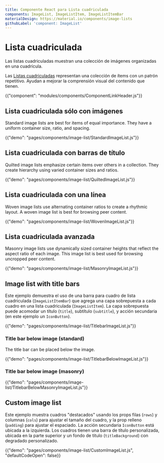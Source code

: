 ```yaml
---
title: Componente React para Lista cuadriculada
components: ImageList, ImageListItem, ImageListItemBar
materialDesign: https://material.io/components/image-lists
githubLabel: 'component: ImageList'
---
```


# Lista cuadriculada

<p class="description">Las listas cuadriculadas muestran una colección de imágenes organizadas en una cuadrícula.</p>

Las [Listas cuadriculadas](https://material.io/design/components/image-lists.html) representan una colección de ítems con un patrón repetitivo. Ayudan a mejorar la comprensión visual del contenido que tienen.

{{"component": "modules/components/ComponentLinkHeader.js"}}

## Lista cuadriculada sólo con imágenes

Standard image lists are best for items of equal importance. They have a uniform container size, ratio, and spacing.

{{"demo": "pages/components/image-list/StandardImageList.js"}}

## Lista cuadriculada con barras de título

Quilted image lists emphasize certain items over others in a collection. They create hierarchy using varied container sizes and ratios.

{{"demo": "pages/components/image-list/QuiltedImageList.js"}}

## Lista cuadriculada con una línea

Woven image lists use alternating container ratios to create a rhythmic layout. A woven image list is best for browsing peer content.

{{"demo": "pages/components/image-list/WovenImageList.js"}}

## Lista cuadriculada avanzada

Masonry image lists use dynamically sized container heights that reflect the aspect ratio of each image. This image list is best used for browsing uncropped peer content.

{{"demo": "pages/components/image-list/MasonryImageList.js"}}

## Image list with title bars

Este ejemplo demuestra el uso de una barra para cuadro de lista cuadriculada (`ImageListItemBar`) que agrega una capa sobrepuesta a cada cuadro en una lista cuadriculada (`ImageListItem`). La capa sobrepuesta puede acomodar un título (`title`), subtítulo (`subtitle`), y acción secundaria (en este ejemplo un `IconButton`).

{{"demo": "pages/components/image-list/TitlebarImageList.js"}}

### Title bar below image (standard)

The title bar can be placed below the image.

{{"demo": "pages/components/image-list/TitlebarBelowImageList.js"}}

### Title bar below image (masonry)

{{"demo": "pages/components/image-list/TitlebarBelowMasonryImageList.js"}}

## Custom image list

Este ejemplo muestra cuadros "destacados" usando los props filas (`rows`) y columnas (`cols`) para ajustar el tamaño del cuadro, y la prop relleno (`padding`) para ajustar el espaciado. La acción secundaria `IconButton` está ubicada a la izquierda. Los cuadros tienen una barra de título personalizada, ubicada en la parte superior y un fondo de titulo (`titleBackground`) con degradado personalizado.

{{"demo": "pages/components/image-list/CustomImageList.js", "defaultCodeOpen": false}}
